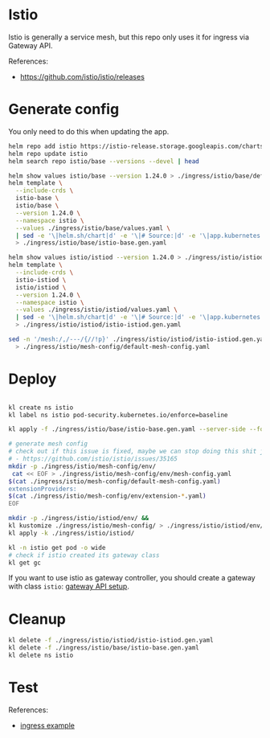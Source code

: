 
# Istio

Istio is generally a service mesh,
but this repo only uses it for ingress via Gateway API.

References:
- https://github.com/istio/istio/releases

# Generate config

You only need to do this when updating the app.

```bash
helm repo add istio https://istio-release.storage.googleapis.com/charts
helm repo update istio
helm search repo istio/base --versions --devel | head
```

```bash
helm show values istio/base --version 1.24.0 > ./ingress/istio/base/default-values.yaml
helm template \
  --include-crds \
  istio-base \
  istio/base \
  --version 1.24.0 \
  --namespace istio \
  --values ./ingress/istio/base/values.yaml \
  | sed -e '\|helm.sh/chart|d' -e '\|# Source:|d' -e '\|app.kubernetes.io/managed-by|d' -e '\|app.kubernetes.io/instance|d' -e '\|app.kubernetes.io/part-of|d' -e '\|app.kubernetes.io/version|d' -e '\|app.kubernetes.io/name|d' -e '\|Created if this is not a remote istiod, OR if it is and is also a config cluster|d' \
  > ./ingress/istio/base/istio-base.gen.yaml

helm show values istio/istiod --version 1.24.0 > ./ingress/istio/istiod/default-values.yaml
helm template \
  --include-crds \
  istio-istiod \
  istio/istiod \
  --version 1.24.0 \
  --namespace istio \
  --values ./ingress/istio/istiod/values.yaml \
  | sed -e '\|helm.sh/chart|d' -e '\|# Source:|d' -e '\|app.kubernetes.io/managed-by|d' -e '\|app.kubernetes.io/instance|d' -e '\|app.kubernetes.io/part-of|d' -e '\|app.kubernetes.io/version|d' -e '\|app.kubernetes.io/name|d' -e '\|Created if this is not a remote istiod, OR if it is and is also a config cluster|d' \
  > ./ingress/istio/istiod/istio-istiod.gen.yaml

sed -n '/mesh:/,/---/{//!p}' ./ingress/istio/istiod/istio-istiod.gen.yaml | sed 's/^    //' \
  > ./ingress/istio/mesh-config/default-mesh-config.yaml

```

# Deploy

```bash

kl create ns istio
kl label ns istio pod-security.kubernetes.io/enforce=baseline

kl apply -f ./ingress/istio/base/istio-base.gen.yaml --server-side --force-conflicts

# generate mesh config
# check out if this issue is fixed, maybe we can stop doing this shit just to enable some extensions:
# - https://github.com/istio/istio/issues/35165
mkdir -p ./ingress/istio/mesh-config/env/
 cat << EOF > ./ingress/istio/mesh-config/env/mesh-config.yaml
$(cat ./ingress/istio/mesh-config/default-mesh-config.yaml)
extensionProviders:
$(cat ./ingress/istio/mesh-config/env/extension-*.yaml)
EOF

mkdir -p ./ingress/istio/istiod/env/ &&
kl kustomize ./ingress/istio/mesh-config/ > ./ingress/istio/istiod/env/mesh-config.yaml &&
kl apply -k ./ingress/istio/istiod/

kl -n istio get pod -o wide
# check if istio created its gateway class
kl get gc

```

If you want to use istio as gateway controller,
you should create a gateway with class `istio`:
[gateway API setup](../gateway-api/readme.md).

# Cleanup

```bash
kl delete -f ./ingress/istio/istiod/istio-istiod.gen.yaml
kl delete -f ./ingress/istio/base/istio-base.gen.yaml
kl delete ns istio
```

# Test

References:
- [ingress example](../../test/ingress/readme.md)
